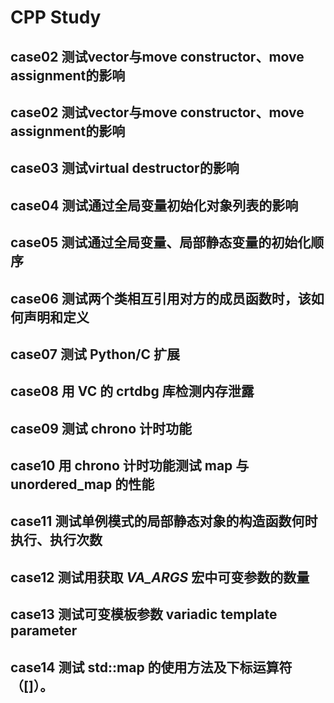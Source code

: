 # CPP Study

## case02 测试vector与move constructor、move assignment的影响

## case02 测试vector与move constructor、move assignment的影响

## case03 测试virtual destructor的影响

## case04 测试通过全局变量初始化对象列表的影响

## case05 测试通过全局变量、局部静态变量的初始化顺序

## case06 测试两个类相互引用对方的成员函数时，该如何声明和定义

## case07 测试 Python/C 扩展

## case08 用 VC 的 crtdbg 库检测内存泄露

## case09 测试 chrono 计时功能

## case10 用 chrono 计时功能测试 map 与 unordered_map 的性能

## case11 测试单例模式的局部静态对象的构造函数何时执行、执行次数

## case12 测试用获取 _VA_ARGS_ 宏中可变参数的数量

## case13 测试可变模板参数 variadic template parameter

## case14 测试 std::map 的使用方法及下标运算符（[]）。

